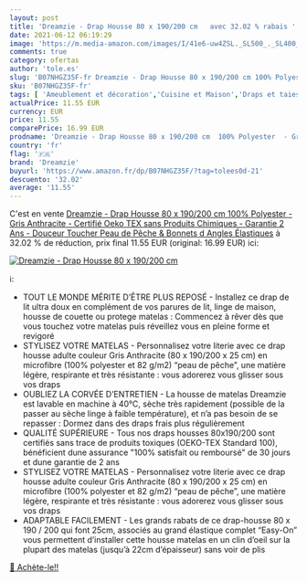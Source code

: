 ```yaml
---
layout: post
title: 'Dreamzie - Drap Housse 80 x 190/200 cm   avec 32.02 % rabais '
date: 2021-06-12 06:19:29
image: 'https://m.media-amazon.com/images/I/41e6-uw4ZSL._SL500_._SL400_.jpg'
comments: true
category: ofertas
author: 'tole.es'
slug: 'B07NHGZ35F-fr Dreamzie - Drap Housse 80 x 190/200 cm 100% Polyester -...'
sku: 'B07NHGZ35F-fr'
tags: [ 'Ameublement et décoration','Cuisine et Maison','Draps et taies doreillers','Draps housses','Linge de lit et oreillers','Literie et linge de maison','dreamzie', ]
actualPrice: 11.55 EUR
currency: EUR
price: 11.55
comparePrice: 16.99 EUR
prodname: 'Dreamzie - Drap Housse 80 x 190/200 cm  100% Polyester  - Gris Anthracite - Certifié Oeko TEX sans Produits Chimiques - Garantie 2 Ans - Douceur Toucher Peau de Pêche & Bonnets d Angles Élastiques'
country: 'fr'
flag: '🇫🇷'
brand: 'Dreamzie'
buyurl: 'https://www.amazon.fr/dp/B07NHGZ35F/?tag=tolees0d-21'
descuento: '32.02'
average: '11.55'
---
```


C'est en vente [Dreamzie - Drap Housse 80 x 190/200 cm  100% Polyester  - Gris Anthracite - Certifié Oeko TEX sans Produits Chimiques - Garantie 2 Ans - Douceur Toucher Peau de Pêche & Bonnets d Angles Élastiques](https://www.amazon.fr/dp/B07NHGZ35F/?tag=tolees0d-21)  à  32.02 % de réduction, prix final  11.55 EUR (original: 16.99 EUR) ici:

[![Dreamzie - Drap Housse 80 x 190/200 cm  ](https://m.media-amazon.com/images/I/41e6-uw4ZSL._SL500_._SL400_.jpg)](https://www.amazon.fr/dp/B07NHGZ35F/?tag=tolees0d-21)

ℹ️:

- TOUT LE MONDE MÉRITE D’ÊTRE PLUS REPOSÉ - Installez ce drap de lit ultra doux en complément de vos parures de lit, linge de maison, housse de couette ou protege matelas : Commencez à rêver dès que vous touchez votre matelas puis réveillez vous en pleine forme et revigoré
- STYLISEZ VOTRE MATELAS - Personnalisez votre literie avec ce drap housse adulte couleur Gris Anthracite (80 x 190/200 x 25 cm) en microfibre (100% polyester et 82 g/m2) “peau de pêche”, une matière légère, respirante et très résistante : vous adorerez vous glisser sous vos draps
- OUBLIEZ LA CORVÉE D’ENTRETIEN - La housse de matelas Dreamzie est lavable en machine à 40°C, sèche très rapidement (possible de la passer au sèche linge à faible température), et n’a pas besoin de se repasser : Dormez dans des draps frais plus régulièrement
- QUALITÉ SUPÉRIEURE - Tous nos draps housses 80x190/200 sont certifiés sans trace de produits toxiques (OEKO-TEX Standard 100), bénéficient dune assurance "100% satisfait ou remboursé" de 30 jours et dune garantie de 2 ans
- STYLISEZ VOTRE MATELAS - Personnalisez votre literie avec ce drap housse adulte couleur Gris Anthracite (80 x 190/200 x 25 cm) en microfibre (100% polyester et 82 g/m2) “peau de pêche”, une matière légère, respirante et très résistante : vous adorerez vous glisser sous vos draps
- ADAPTABLE FACILEMENT - Les grands rabats de ce drap-housse 80 x 190 / 200 qui font 25cm, associés au grand élastique complet “Easy-On” vous permettent d’installer cette housse matelas en un clin d’oeil sur la plupart des matelas (jusqu’à 22cm d’épaisseur) sans voir de plis

[🛒 Achète-le!!](https://www.amazon.fr/dp/B07NHGZ35F/?tag=tolees0d-21)
